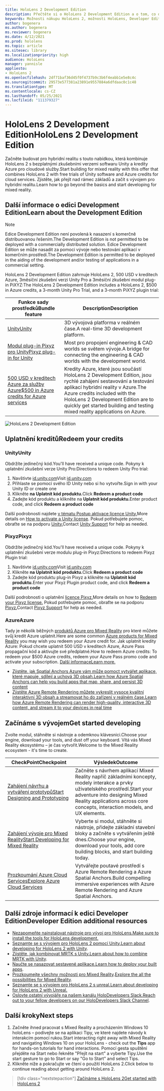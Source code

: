 ```yaml
---
title: HoloLens 2 Development Edition
description: Přečtěte si o HoloLens 2 Development Edition a o tom, co dělat po získání vlastní verze.
keywords: Možnosti nákupu HoloLens 2, možnosti HoloLens, Developer Edition
author: bogenera
ms.author: bogenera
ms.reviewer: bogenera
ms.date: 4/12/2021
ms.prod: hololens
ms.topic: article
ms.sitesec: library
ms.localizationpriority: high
audience: HoloLens
manager: yannisle
appliesto:
- HoloLens 2
ms.openlocfilehash: 2df71baf36d45f0f4737b9c3b6f4eabb1e5e8c4c
ms.sourcegitcommit: 29573e577381a23891e9557884a6dfdaac0c1c48
ms.translationtype: MT
ms.contentlocale: cs-CZ
ms.lasthandoff: 05/25/2021
ms.locfileid: "111379327"
---
```

# <a name="hololens-2-development-edition"></a><span data-ttu-id="ca474-104">HoloLens 2 Development Edition</span><span class="sxs-lookup"><span data-stu-id="ca474-104">HoloLens 2 Development Edition</span></span>

<span data-ttu-id="ca474-105">Začněte budovat pro hybridní realitu s touto nabídkou, která kombinuje HoloLens 2 s bezplatnými zkušebními verzemi softwaru Unity a kredity Azure pro cloudové služby.</span><span class="sxs-lookup"><span data-stu-id="ca474-105">Start building for mixed reality with this offer that combines HoloLens 2 with free trials of Unity software and Azure credits for cloud services.</span></span> <span data-ttu-id="ca474-106">Zjistěte, jak přejít nad rámec základů a začít s vývojem pro hybridní realitu.</span><span class="sxs-lookup"><span data-stu-id="ca474-106">Learn how to go beyond the basics and start developing for mixed reality.</span></span>

## <a name="learn-about-the-development-edition"></a><span data-ttu-id="ca474-107">Další informace o edici Development Edition</span><span class="sxs-lookup"><span data-stu-id="ca474-107">Learn about the Development Edition</span></span>

> [!NOTE]
> <span data-ttu-id="ca474-108">Edice Development Edition není povolená k nasazení s komerčně distribuovanou řešením.</span><span class="sxs-lookup"><span data-stu-id="ca474-108">The Development Edition is not permitted to be deployed with a commercially distributed solution.</span></span> <span data-ttu-id="ca474-109">Edice Development Edition se může nasadit za pomoci vývoje nebo testování aplikací v komerčním prostředí.</span><span class="sxs-lookup"><span data-stu-id="ca474-109">The Development Edition is permitted to be deployed in the aiding of the development and/or testing of applications in a commercial setting.</span></span>  

<span data-ttu-id="ca474-110">HoloLens 2 Development Edition zahrnuje HoloLens 2, 500 USD v kreditech Azure, 3měsíční zkušební verzi Unity Pro a 3měsíční zkušební modul plug-in PiXYZ:</span><span class="sxs-lookup"><span data-stu-id="ca474-110">The HoloLens 2 Development Edition includes a HoloLens 2, $500 in Azure credits, a 3-month Unity Pro Trial, and a 3-month PiXYZ plugin trial:</span></span>

| <span data-ttu-id="ca474-111">Funkce sady prostředků</span><span class="sxs-lookup"><span data-stu-id="ca474-111">Bundle feature</span></span> | <span data-ttu-id="ca474-112">Description</span><span class="sxs-lookup"><span data-stu-id="ca474-112">Description</span></span> |
|---|---|
|  [<span data-ttu-id="ca474-113">Unity</span><span class="sxs-lookup"><span data-stu-id="ca474-113">Unity</span></span>](https://unity.com/) | <span data-ttu-id="ca474-114">3D vývojová platforma v reálném čase.</span><span class="sxs-lookup"><span data-stu-id="ca474-114">A real-time 3D development platform.</span></span>   |
|  [<span data-ttu-id="ca474-115">Modul plug-in Pixyz pro Unity</span><span class="sxs-lookup"><span data-stu-id="ca474-115">Pixyz plug-in for Unity</span></span>](https://www.pixyz-software.com/plugin/) | <span data-ttu-id="ca474-116">Most pro propojení engineering &amp; CAD worlds se světem vývoje.</span><span class="sxs-lookup"><span data-stu-id="ca474-116">A bridge for connecting the engineering &amp; CAD worlds with the development world.</span></span>   |
| [<span data-ttu-id="ca474-117">500 USD v kreditech Azure za služby Azure</span><span class="sxs-lookup"><span data-stu-id="ca474-117">$500 in Azure credits for Azure services</span></span>](https://azure.microsoft.com/resources/) | <span data-ttu-id="ca474-118">Kredity Azure, které jsou součástí HoloLens 2 Development Edition, jsou rychlé zahájení sestavování a testování aplikací hybridní reality v Azure.</span><span class="sxs-lookup"><span data-stu-id="ca474-118">The Azure credits included with the HoloLens 2 Development Edition are to quickly get started building and testing mixed reality applications on Azure.</span></span> |

![HoloLens 2 Development Edition](./images/hololens-2-dev-ed.png)

## <a name="redeem-your-credits"></a><span data-ttu-id="ca474-120">Uplatnění kreditů</span><span class="sxs-lookup"><span data-stu-id="ca474-120">Redeem your credits</span></span>

### <a name="unity"></a><span data-ttu-id="ca474-121">Unity</span><span class="sxs-lookup"><span data-stu-id="ca474-121">Unity</span></span>
<span data-ttu-id="ca474-122">Obdržíte jedinečný kód.</span><span class="sxs-lookup"><span data-stu-id="ca474-122">You'll have received a unique code.</span></span> <span data-ttu-id="ca474-123">Pokyny k uplatnění zkušební verze Unity Pro:</span><span class="sxs-lookup"><span data-stu-id="ca474-123">Directions to redeem Unity Pro trial:</span></span>
1. <span data-ttu-id="ca474-124">Navštivte [id.unity.com](http://id.unity.com/)</span><span class="sxs-lookup"><span data-stu-id="ca474-124">Visit [id.unity.com](http://id.unity.com/)</span></span>
1. <span data-ttu-id="ca474-125">Přihlaste se pomocí svého ID Unity nebo si ho vytvořte.</span><span class="sxs-lookup"><span data-stu-id="ca474-125">Sign in with your Unity ID or create one</span></span>
1. <span data-ttu-id="ca474-126">Klikněte **na Uplatnit kód produktu.**</span><span class="sxs-lookup"><span data-stu-id="ca474-126">Click **Redeem a product code**</span></span>
1. <span data-ttu-id="ca474-127">Zadejte kód produktu a klikněte na **Uplatnit kód produktu.**</span><span class="sxs-lookup"><span data-stu-id="ca474-127">Enter product code, and click **Redeem a product code**</span></span>

<span data-ttu-id="ca474-128">Další podrobnosti najdete [v tématu Postup aktivace licence Unity.](https://support.unity3d.com/hc/articles/211438683-How-do-I-activate-my-license-)</span><span class="sxs-lookup"><span data-stu-id="ca474-128">More details on [How to activate a Unity license](https://support.unity3d.com/hc/articles/211438683-How-do-I-activate-my-license-).</span></span> <span data-ttu-id="ca474-129">Pokud potřebujete pomoc, obraťte se na podporu [Unity.](https://support.unity3d.com/hc)</span><span class="sxs-lookup"><span data-stu-id="ca474-129">Contact [Unity Support](https://support.unity3d.com/hc) for help as needed.</span></span>  

### <a name="pixyz"></a><span data-ttu-id="ca474-130">Pixyz</span><span class="sxs-lookup"><span data-stu-id="ca474-130">Pixyz</span></span>
<span data-ttu-id="ca474-131">Obdržíte jedinečný kód.</span><span class="sxs-lookup"><span data-stu-id="ca474-131">You'll have received a unique code.</span></span> <span data-ttu-id="ca474-132">Pokyny k uplatnění zkušební verze modulu plug-in Pixyz:</span><span class="sxs-lookup"><span data-stu-id="ca474-132">Directions to redeem Pixyz Plugin trial:</span></span>
1. <span data-ttu-id="ca474-133">Navštivte [id.unity.com](http://id.unity.com/)</span><span class="sxs-lookup"><span data-stu-id="ca474-133">Visit [id.unity.com](http://id.unity.com/)</span></span>
1. <span data-ttu-id="ca474-134">Klikněte **na Uplatnit kód produktu.**</span><span class="sxs-lookup"><span data-stu-id="ca474-134">Click **Redeem a product code**</span></span>
1. <span data-ttu-id="ca474-135">Zadejte kód produktu plug-in Pixyz a klikněte na **Uplatnit kód produktu.**</span><span class="sxs-lookup"><span data-stu-id="ca474-135">Enter your Pixyz Plugin product code, and click **Redeem a product code**</span></span>

<span data-ttu-id="ca474-136">Další podrobnosti o uplatnění [licence Pixyz.](https://www.pixyz-software.com/documentations/html/2020.1/review/TrialLicense.html)</span><span class="sxs-lookup"><span data-stu-id="ca474-136">More details on how to [Redeem your Pixyz license.](https://www.pixyz-software.com/documentations/html/2020.1/review/TrialLicense.html)</span></span> <span data-ttu-id="ca474-137">Pokud potřebujete pomoc, obraťte se na podporu [Pixyz.](https://www.pixyz-software.com/support/)</span><span class="sxs-lookup"><span data-stu-id="ca474-137">Contact [Pixyz Support](https://www.pixyz-software.com/support/) for help as needed.</span></span>

### <a name="azure"></a><span data-ttu-id="ca474-138">Azure</span><span class="sxs-lookup"><span data-stu-id="ca474-138">Azure</span></span>
<span data-ttu-id="ca474-139">Tady je několik běžných [produktů Azure pro Mixed Reality](https://azure.microsoft.com/topic/mixed-reality/) pro které můžete svůj kredit Azure uplatnit.</span><span class="sxs-lookup"><span data-stu-id="ca474-139">Here are some common [Azure products for Mixed Reality](https://azure.microsoft.com/topic/mixed-reality/) you may wish you redeem your Azure credit for.</span></span>
<span data-ttu-id="ca474-140">Jak uplatnit kredity Azure: Pokud chcete uplatnit 500 USD v kreditech Azure, Azure Pass propagační kód a aktivujte své předplatné.</span><span class="sxs-lookup"><span data-stu-id="ca474-140">How to redeem Azure credits: To redeem your $500 Azure credits, redeem your Azure Pass promo code and activate your subscription.</span></span> [<span data-ttu-id="ca474-141">Další informace</span><span class="sxs-lookup"><span data-stu-id="ca474-141">Learn more.</span></span>](hololens2-development-edition-faq.md#how-can-i-redeem-my-500-azure-credit)

- [<span data-ttu-id="ca474-142">Zjistěte, jak Spatial Anchors Azure vám může pomoct vytvářet aplikace, které mapuje, sdílejí a uchová 3D obsah.</span><span class="sxs-lookup"><span data-stu-id="ca474-142">Learn how Azure Spatial Anchors can help you build apps that map, share, and persist 3D content</span></span>](https://azure.microsoft.com/services/spatial-anchors/)
- [<span data-ttu-id="ca474-143">Zjistěte Azure Remote Rendering můžete vykreslit vysoce kvalitní interaktivní 3D obsah a streamovat ho do zařízení v reálném čase.</span><span class="sxs-lookup"><span data-stu-id="ca474-143">Learn how Azure Remote Rendering can render high-quality, interactive 3D content, and stream it to your devices in real time</span></span>](https://azure.microsoft.com/services/remote-rendering/)

## <a name="get-started-developing"></a><span data-ttu-id="ca474-144">Začínáme s vývojem</span><span class="sxs-lookup"><span data-stu-id="ca474-144">Get started developing</span></span>

<span data-ttu-id="ca474-145">Zvolte modul, stáhněte si nástroje a odemknou klávesnici.</span><span class="sxs-lookup"><span data-stu-id="ca474-145">Choose your engine, download your tools, and dust off your keyboard.</span></span> <span data-ttu-id="ca474-146">Vítá vás Mixed Reality ekosystému – je čas vytvořit.</span><span class="sxs-lookup"><span data-stu-id="ca474-146">Welcome to the Mixed Reality ecosystem - it's time to create.</span></span>

|     <span data-ttu-id="ca474-147">CheckPoint</span><span class="sxs-lookup"><span data-stu-id="ca474-147">Checkpoint</span></span>                              |     <span data-ttu-id="ca474-148">Výsledek</span><span class="sxs-lookup"><span data-stu-id="ca474-148">Outcome</span></span>                                                                                                                    |
|---------------------------------------------|---------------------------------------------------------------------------------------------------------------------------------|
|     [<span data-ttu-id="ca474-149">Zahájení návrhu a vytváření prototypů</span><span class="sxs-lookup"><span data-stu-id="ca474-149">Start Designing and Prototyping</span></span>](https://docs.microsoft.com/windows/mixed-reality/design/design)         |     <span data-ttu-id="ca474-150">Začněte s návrhem aplikací Mixed Reality napříč základními koncepty, modely interakce a prvky uživatelského prostředí.</span><span class="sxs-lookup"><span data-stu-id="ca474-150">Start your adventure into designing Mixed Reality applications across core concepts, interaction models, and UX elements.</span></span>     |
|     [<span data-ttu-id="ca474-151">Zahájení vývoje pro Mixed Reality</span><span class="sxs-lookup"><span data-stu-id="ca474-151">Start Developing for Mixed Reality</span></span>](https://docs.microsoft.com/windows/mixed-reality/develop/development?tabs=unity)    |     <span data-ttu-id="ca474-152">Vyberte si modul, stáhněte si nástroje, přidejte základní stavební bloky a začněte s vytvářením ještě dnes.</span><span class="sxs-lookup"><span data-stu-id="ca474-152">Choose your engine, download your tools, add core building blocks, and start building today.</span></span>                                  |
|     [<span data-ttu-id="ca474-153">Prozkoumání Azure Cloud Services</span><span class="sxs-lookup"><span data-stu-id="ca474-153">Explore Azure Cloud Services</span></span>](https://docs.microsoft.com/windows/mixed-reality/develop/mixed-reality-cloud-services)            |     <span data-ttu-id="ca474-154">Vytvářejte poutavé prostředí s Azure Remote Rendering a Azure Spatial Anchors.</span><span class="sxs-lookup"><span data-stu-id="ca474-154">Build compelling immersive experiences with Azure Remote Rendering and Azure Spatial Anchors.</span></span>                                 |

## <a name="developer-edition-additional-resources"></a><span data-ttu-id="ca474-155">Další zdroje informací k edici Developer Edition</span><span class="sxs-lookup"><span data-stu-id="ca474-155">Developer Edition additional resources</span></span>

- [<span data-ttu-id="ca474-156">Nezapomeňte nainstalovat nástroje pro vývoj pro HoloLens.</span><span class="sxs-lookup"><span data-stu-id="ca474-156">Make sure to install the tools for HoloLens development.</span></span>](https://docs.microsoft.com/windows/mixed-reality/develop/install-the-tools?tabs=unity)
- <span data-ttu-id="ca474-157">[Seznamte se s vývojem pro HoloLens 2 pomocí Unity.](https://docs.microsoft.com/windows/mixed-reality/develop/unity/unity-development-overview?tabs=mrtk%2Carr%2Chl2)</span><span class="sxs-lookup"><span data-stu-id="ca474-157">[Learn about developing for HoloLens 2 with Unity](https://docs.microsoft.com/windows/mixed-reality/develop/unity/unity-development-overview?tabs=mrtk%2Carr%2Chl2).</span></span>
- <span data-ttu-id="ca474-158">[Zjistěte, jak kombinovat MRTK s Unity.](https://docs.microsoft.com/windows/mixed-reality/develop/unity/mrtk-getting-started)</span><span class="sxs-lookup"><span data-stu-id="ca474-158">[Learn about how to combine MRTK with Unity](https://docs.microsoft.com/windows/mixed-reality/develop/unity/mrtk-getting-started).</span></span>
- <span data-ttu-id="ca474-159">[Naučte se nasazovat sestavené aplikace.](https://docs.microsoft.com/hololens/app-deploy-overview)</span><span class="sxs-lookup"><span data-stu-id="ca474-159">[Learn how to deploy your built apps](https://docs.microsoft.com/hololens/app-deploy-overview).</span></span>
- <span data-ttu-id="ca474-160">[Prozkoumejte všechny možnosti pro Mixed Reality](https://docs.microsoft.com/windows/mixed-reality/).</span><span class="sxs-lookup"><span data-stu-id="ca474-160">[Explore the all the possibilities for Mixed Reality](https://docs.microsoft.com/windows/mixed-reality/).</span></span>
- [<span data-ttu-id="ca474-161">Seznamte se s vývojem pro HoloLens 2 s unreal.</span><span class="sxs-lookup"><span data-stu-id="ca474-161">Learn about developing for HoloLens 2 with Unreal.</span></span>](https://docs.microsoft.com/windows/mixed-reality/develop/unreal/unreal-development-overview?tabs=mrtk%2Casa)
- <span data-ttu-id="ca474-162">[Oslovte ostatní vývojáře na našem kanálu HoloDevelopers Slack.](https://holodevelopersslack.azurewebsites.net/)</span><span class="sxs-lookup"><span data-stu-id="ca474-162">[Reach out to your fellow developers on our HoloDevelopers Slack Channel](https://holodevelopersslack.azurewebsites.net/).</span></span>

## <a name="next-steps"></a><span data-ttu-id="ca474-163">Další kroky</span><span class="sxs-lookup"><span data-stu-id="ca474-163">Next steps</span></span>

1. <span data-ttu-id="ca474-164">Začněte ihned pracovat s Mixed Reality a procházením Windows 10 holoLens – podívejte se  na aplikaci Tipy, ve které najdete návody k interakcím pomocí rukou.</span><span class="sxs-lookup"><span data-stu-id="ca474-164">Start interacting right away with Mixed Reality and navigating Windows 10 on your HoloLens - check out the **Tips** app for hands-on tutorials for hand interactions.</span></span> <span data-ttu-id="ca474-165">Pomocí gesta spuštění přejděte na Start nebo řekněte "Přejít na start" a vyberte Tipy.</span><span class="sxs-lookup"><span data-stu-id="ca474-165">Use the start gesture to go to Start or say "Go to Start" and select Tips.</span></span>
1. <span data-ttu-id="ca474-166">Klikněte níže a pokračujte ve čtení o použití HoloLens 2.</span><span class="sxs-lookup"><span data-stu-id="ca474-166">Click below to continue reading about getting around HoloLens 2.</span></span>

> [!div class="nextstepaction"]
> [<span data-ttu-id="ca474-167">Začínáme s HoloLens 2</span><span class="sxs-lookup"><span data-stu-id="ca474-167">Get started with HoloLens 2</span></span>](hololens2-basic-usage.md)